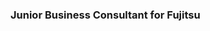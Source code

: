 ### Junior Business Consultant for Fujitsu

<!--
**PoorDuck123/PoorDuck123** is a ✨ _special_ ✨ repository because its `README.md` (this file) appears on your GitHub profile.

Here are some ideas to get you started:

- 🔭 I’m currently working on fine-tuning Whisper for a specific context
- 👯 I’m looking to collaborate on sharing Hyperparamater results for fine-tuning whisper
-->
